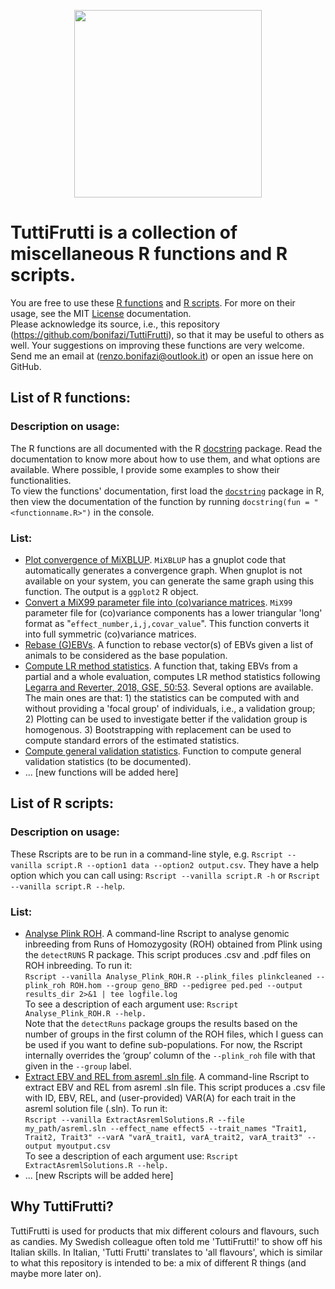 <p align="center">
<img src="https://github.com/bonifazi/TuttiFrutti/assets/74569672/448b4952-b723-4f35-9ac0-fafb162cbade" width="300" height="300">
</p>

# TuttiFrutti is a collection of miscellaneous R functions and R scripts.  
You are free to use these [R functions](https://github.com/bonifazi/R_utils/edit/main/README.md#list-of-r-functions) and [R scripts](https://github.com/bonifazi/R_utils/edit/main/README.md#list-of-r-functions). For more on their usage, see the MIT [License](https://github.com/bonifazi/R_utils/blob/main/LICENSE) documentation.  
Please acknowledge its source, i.e., this repository (https://github.com/bonifazi/TuttiFrutti), so that it may be useful to others as well.
Your suggestions on improving these functions are very welcome. Send me an email at (renzo.bonifazi@outlook.it) or open an issue here on GitHub.

## List of R functions:
### Description on usage:
The R functions are all documented with the R [docstring](https://cran.r-project.org/web/packages/docstring/vignettes/docstring_intro.html) package. Read the documentation to know more about how to use them, and what options are available. Where possible, I provide some examples to show their functionalities.  
To view the functions' documentation, first load the [`docstring`](https://github.com/Dasonk/docstring) package in R, then view the documentation of the function by running `docstring(fun = "<functionname.R>")` in the console.
### List:
* [Plot convergence of MiXBLUP](https://github.com/bonifazi/R_utils/blob/main/PlotConvergeneMiXBLUP.R). `MiXBLUP` has a gnuplot code that automatically generates a convergence graph. When gnuplot is not available on your system, you can generate the same graph using this function. The output is a `ggplot2` R object.
* [Convert a MiX99 parameter file into (co)variance matrices](https://github.com/bonifazi/R_utils/blob/main/meltParfile.R). `MiX99` parameter file for (co)variance components has a lower triangular 'long' format as "`effect_number,i,j,covar_value`". This function converts it into full symmetric (co)variance matrices.
* [Rebase (G)EBVs](https://github.com/bonifazi/R_utils/blob/main/rebase_ebv.R). A function to rebase vector(s) of EBVs given a list of animals to be considered as the base population.
* [Compute LR method statistics](https://github.com/bonifazi/R_utils/blob/main/compute_LR_stats.R). A function that, taking EBVs from a partial and a whole evaluation, computes LR method statistics following [Legarra and Reverter, 2018, GSE, 50:53](https://gsejournal.biomedcentral.com/articles/10.1186/s12711-018-0426-6). Several options are available. The main ones are that: 1) the statistics can be computed with and without providing a 'focal group' of individuals, i.e., a validation group; 2) Plotting can be used to investigate better if the validation group is homogenous. 3) Bootstrapping with replacement can be used to compute standard errors of the estimated statistics.  
* [Compute general validation statistics](https://github.com/bonifazi/TuttiFrutti/blob/main/Validation_stats.R). Function to compute general validation statistics (to be documented).
* ... [new functions will be added here]

## List of R scripts:
### Description on usage:
These Rscripts are to be run in a command-line style, e.g. `Rscript --vanilla script.R --option1 data --option2 output.csv`. They have a help option which you can call using: `Rscript --vanilla script.R -h` or `Rscript --vanilla script.R --help`. 
### List:
* [Analyse Plink ROH](https://github.com/bonifazi/R_utils/blob/main/Analyse_Plink_ROH.R). A command-line Rscript to analyse genomic inbreeding from Runs of Homozygosity (ROH) obtained from Plink using the `detectRUNS` R package. This script produces .csv and .pdf files on ROH inbreeding. To run it:  
`Rscript --vanilla Analyse_Plink_ROH.R --plink_files plinkcleaned --plink_roh ROH.hom --group geno_BRD --pedigree ped.ped --output results_dir 2>&1 | tee logfile.log`  
To see a description of each argument use: `Rscript Analyse_Plink_ROH.R --help.`  
Note that the `detectRuns` package groups the results based on the number of groups in the first column of the ROH files, which I guess can be used if you want to define sub-populations. For now, the Rscript internally overrides the ‘group’ column of the `--plink_roh` file with that given in the `--group` label.  
* [Extract EBV and REL from asreml .sln file](https://github.com/bonifazi/TuttiFrutti/blob/main/ExtractAsremlSolutions.R). A command-line Rscript to extract EBV and REL from asreml .sln file. This script produces a .csv file with ID, EBV, REL, and (user-provided) VAR(A) for each trait in the asreml solution file (.sln). To run it:  
`Rscript --vanilla ExtractAsremlSolutions.R --file my_path/asreml.sln --effect_name effect5 --trait_names "Trait1, Trait2, Trait3" --varA "varA_trait1, varA_trait2, varA_trait3" --output myoutput.csv`  
To see a description of each argument use: `Rscript ExtractAsremlSolutions.R --help.`
* ... [new Rscripts will be added here]

## Why TuttiFrutti? 
TuttiFrutti is used for products that mix different colours and flavours, such as candies. My Swedish colleague often told me 'TuttiFrutti!' to show off his Italian skills. In Italian, 'Tutti Frutti' translates to 'all flavours', which is similar to what this repository is intended to be: a mix of different R things (and maybe more later on).
